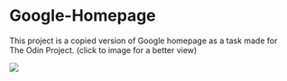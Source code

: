 # Google-Homepage
This project is a copied version of Google homepage as a task made for The Odin Project.
(click to image for a better view)

<a href="https://akcaybatu.github.io/Google-Homepage/"><img src="https://user-images.githubusercontent.com/82604103/118136644-010aed80-b40d-11eb-94b2-75f79d18af60.png"></a>
